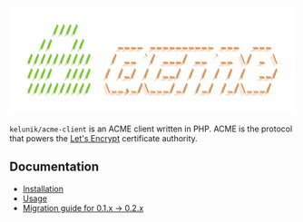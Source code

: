 ![`kelunik/acme-client`](./res/logo.png)

`kelunik/acme-client` is an ACME client written in PHP. ACME is the protocol that powers the [Let's Encrypt](https://letsencrypt.org) certificate authority.

## Documentation

 * [Installation](./doc/installation.md)
 * [Usage](./doc/usage.md)
 * [Migration guide for 0.1.x → 0.2.x](./doc/migrations/0.2.0.md)
